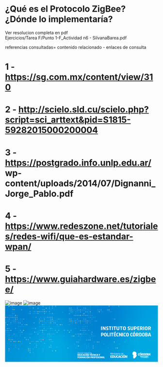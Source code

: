 # ¿Qué es el Protocolo ZigBee? ¿Dónde lo implementaría?
Ver resolucion completa en pdf  
Ejercicios/Tarea F/Punto 1-F_Actividad n6 - SilvanaBarea.pdf


referencias consultadas= contenido relacionado - enlaces de consulta

# 1 - https://sg.com.mx/content/view/310
# 2 - http://scielo.sld.cu/scielo.php?script=sci_arttext&pid=S1815-59282015000200004
# 3 - https://postgrado.info.unlp.edu.ar/ wp-content/uploads/2014/07/Dignanni_Jorge_Pablo.pdf
# 4 - https://www.redeszone.net/tutoriales/redes-wifi/que-es-estandar-wpan/
# 5 - https://www.guiahardware.es/zigbee/
![image](https://github.com/ISPC-TST-SENSORES-y-ACTUADORES-2023/tarea6-grupo-1/assets/77708311/10355203-6aa4-472a-a44a-320151c343e6)
![image](https://github.com/ISPC-TST-SENSORES-y-ACTUADORES-2023/tarea6-grupo-1/assets/77708311/7cd42fd8-2167-4592-b008-8df90eea08f6)
![banner](/assets/BannerElect.png)
